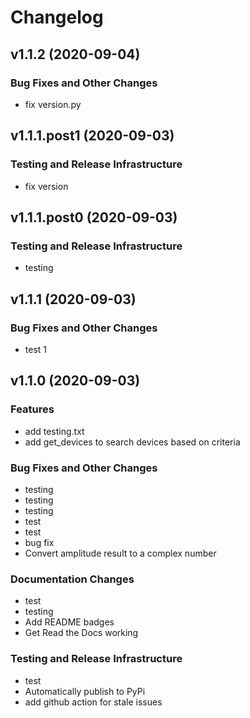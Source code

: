 # Changelog

## v1.1.2 (2020-09-04)

### Bug Fixes and Other Changes

 * fix version.py

## v1.1.1.post1 (2020-09-03)

### Testing and Release Infrastructure

 * fix version

## v1.1.1.post0 (2020-09-03)

### Testing and Release Infrastructure

 * testing

## v1.1.1 (2020-09-03)

### Bug Fixes and Other Changes

 * test 1

## v1.1.0 (2020-09-03)

### Features

 * add testing.txt
 * add get_devices to search devices based on criteria

### Bug Fixes and Other Changes

 * testing
 * testing
 * testing
 * test
 * test
 * bug fix
 * Convert amplitude result to a complex number

### Documentation Changes

 * test
 * testing
 * Add README badges
 * Get Read the Docs working

### Testing and Release Infrastructure

 * test
 * Automatically publish to PyPi
 * add github action for stale issues
